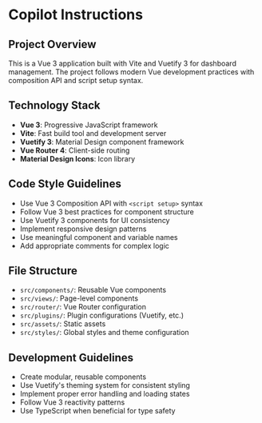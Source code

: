 # Copilot Instructions

<!-- Use this file to provide workspace-specific custom instructions to Copilot. For more details, visit https://code.visualstudio.com/docs/copilot/copilot-customization#_use-a-githubcopilotinstructionsmd-file -->

## Project Overview

This is a Vue 3 application built with Vite and Vuetify 3 for dashboard management. The project follows modern Vue development practices with composition API and script setup syntax.

## Technology Stack

- **Vue 3**: Progressive JavaScript framework
- **Vite**: Fast build tool and development server
- **Vuetify 3**: Material Design component framework
- **Vue Router 4**: Client-side routing
- **Material Design Icons**: Icon library

## Code Style Guidelines

- Use Vue 3 Composition API with `<script setup>` syntax
- Follow Vue 3 best practices for component structure
- Use Vuetify 3 components for UI consistency
- Implement responsive design patterns
- Use meaningful component and variable names
- Add appropriate comments for complex logic

## File Structure

- `src/components/`: Reusable Vue components
- `src/views/`: Page-level components
- `src/router/`: Vue Router configuration
- `src/plugins/`: Plugin configurations (Vuetify, etc.)
- `src/assets/`: Static assets
- `src/styles/`: Global styles and theme configuration

## Development Guidelines

- Create modular, reusable components
- Use Vuetify's theming system for consistent styling
- Implement proper error handling and loading states
- Follow Vue 3 reactivity patterns
- Use TypeScript when beneficial for type safety
